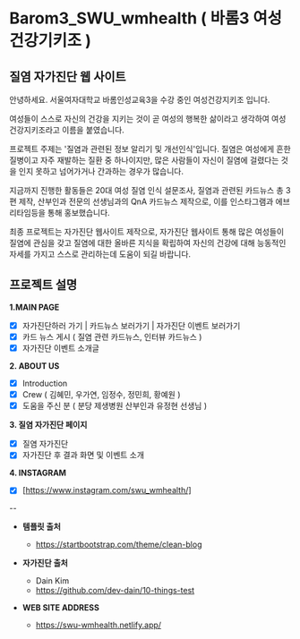 # Barom3_SWU_wmhealth ( 바롬3 여성건강기키조 ) 
## 질염 자가진단 웹 사이트

안녕하세요.
서울여자대학교 바롬인성교육3을 수강 중인 여성건강지키조 입니다.

여성들이 스스로 자신의 건강을 지키는 것이 곧 여성의 행복한 삶이라고 생각하여 여성건강지키조라고 이름을 붙였습니다.

프로젝트 주제는 '질염과 관련된 정보 알리기 및 개선인식'입니다.
질염은 여성에게 흔한 질병이고 자주 재발하는 질환 중 하나이지만, 많은 사람들이 자신이 질염에 걸렸다는 것을 인지 못하고 넘어가거나 간과하는 경우가 많습니다.

지금까지 진행한 활동들은 20대 여성 질염 인식 설문조사, 질염과 관련된 카드뉴스 총 3편 제작, 산부인과 전문의 선생님과의 QnA 카드뉴스 제작으로, 이를 인스타그램과 에브리타임등을 통해 홍보했습니다.

최종 프로젝트는 자가진단 웹사이트 제작으로, 자가진단 웹사이트 통해 많은 여성들이 질염에 관심을 갖고 질염에 대한 올바른 지식을 확립하여 자신의 건강에 대해 능동적인 자세를 가지고 스스로 관리하는데 도움이 되길 바랍니다.


## 프로젝트 설명

 **1.MAIN PAGE**
  - [x] 자가진단하러 가기 | 카드뉴스 보러가기 | 자가진단 이벤트 보러가기
  - [x] 카드 뉴스 게시 ( 질염 관련 카드뉴스, 인터뷰 카드뉴스 )
  - [x] 자가진단 이벤트 소개글

 **2. ABOUT US**
  - [x] Introduction
  - [x] Crew ( 김혜민, 우가연, 임정수, 정민희, 황예원 )
  - [x] 도움을 주신 분 ( 분당 제생병원 산부인과 유정현 선생님 )
 
 **3. 질염 자가진단 페이지**
  - [x] 질염 자가진단 
  - [x] 자가진단 후 결과 화면 및 이벤트 소개

 **4. INSTAGRAM**
  - [x] [https://www.instagram.com/swu_wmhealth/]
 
 
 --
 
+ **템플릿 출처**
  + https://startbootstrap.com/theme/clean-blog

+ **자가진단 출처** 
  + Dain Kim
  + https://github.com/dev-dain/10-things-test

+ **WEB SITE ADDRESS**
  + https://swu-wmhealth.netlify.app/
